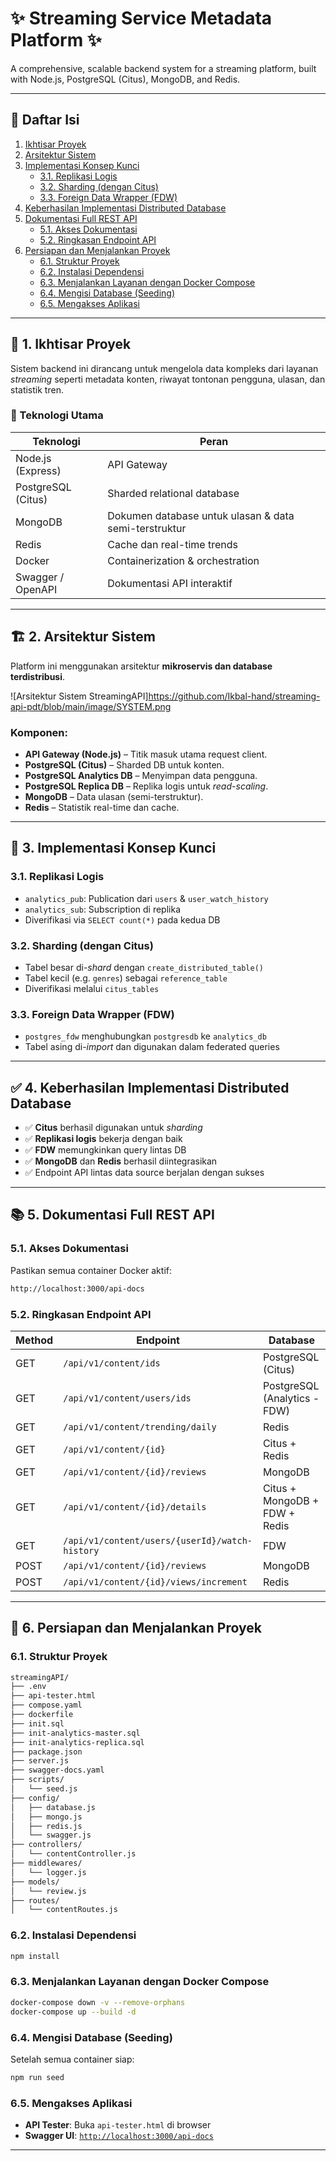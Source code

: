 
# ✨ Streaming Service Metadata Platform ✨

A comprehensive, scalable backend system for a streaming platform, built with Node.js, PostgreSQL (Citus), MongoDB, and Redis.

---

## 📑 Daftar Isi

1. [Ikhtisar Proyek](#-1-ikhtisar-proyek)
2. [Arsitektur Sistem](#-2-arsitektur-sistem)
3. [Implementasi Konsep Kunci](#-3-implementasi-konsep-kunci)
   - [3.1. Replikasi Logis](#31-replikasi-logis)
   - [3.2. Sharding (dengan Citus)](#32-sharding-dengan-citus)
   - [3.3. Foreign Data Wrapper (FDW)](#33-foreign-data-wrapper-fdw)
4. [Keberhasilan Implementasi Distributed Database](#-4-keberhasilan-implementasi-distributed-database)
5. [Dokumentasi Full REST API](#-5-dokumentasi-full-rest-api)
   - [5.1. Akses Dokumentasi](#51-akses-dokumentasi)
   - [5.2. Ringkasan Endpoint API](#52-ringkasan-endpoint-api)
6. [Persiapan dan Menjalankan Proyek](#-6-persiapan-dan-menjalankan-proyek)
   - [6.1. Struktur Proyek](#61-struktur-proyek)
   - [6.2. Instalasi Dependensi](#62-instalasi-dependensi)
   - [6.3. Menjalankan Layanan dengan Docker Compose](#63-menjalankan-layanan-dengan-docker-compose)
   - [6.4. Mengisi Database (Seeding)](#64-mengisi-database-seeding)
   - [6.5. Mengakses Aplikasi](#65-mengakses-aplikasi)

---

## 🌟 1. Ikhtisar Proyek

Sistem backend ini dirancang untuk mengelola data kompleks dari layanan *streaming* seperti metadata konten, riwayat tontonan pengguna, ulasan, dan statistik tren.

### 🔧 Teknologi Utama

| Teknologi            | Peran                                                       |
|----------------------|-------------------------------------------------------------|
| Node.js (Express)    | API Gateway                                                 |
| PostgreSQL (Citus)   | Sharded relational database                                 |
| MongoDB              | Dokumen database untuk ulasan & data semi-terstruktur       |
| Redis                | Cache dan real-time trends                                  |
| Docker               | Containerization & orchestration                            |
| Swagger / OpenAPI    | Dokumentasi API interaktif                                  |

---

## 🏗️ 2. Arsitektur Sistem

Platform ini menggunakan arsitektur **mikroservis dan database terdistribusi**.
  
![Arsitektur Sistem StreamingAPI]https://github.com/Ikbal-hand/streaming-api-pdt/blob/main/image/SYSTEM.png

### Komponen:

- **API Gateway (Node.js)** – Titik masuk utama request client.
- **PostgreSQL (Citus)** – Sharded DB untuk konten.
- **PostgreSQL Analytics DB** – Menyimpan data pengguna.
- **PostgreSQL Replica DB** – Replika logis untuk *read-scaling*.
- **MongoDB** – Data ulasan (semi-terstruktur).
- **Redis** – Statistik real-time dan cache.

---

## 🔑 3. Implementasi Konsep Kunci

### 3.1. Replikasi Logis

- `analytics_pub`: Publication dari `users` & `user_watch_history`
- `analytics_sub`: Subscription di replika
- Diverifikasi via `SELECT count(*)` pada kedua DB

### 3.2. Sharding (dengan Citus)

- Tabel besar di-*shard* dengan `create_distributed_table()`
- Tabel kecil (e.g. `genres`) sebagai `reference_table`
- Diverifikasi melalui `citus_tables`

### 3.3. Foreign Data Wrapper (FDW)

- `postgres_fdw` menghubungkan `postgresdb` ke `analytics_db`
- Tabel asing di-*import* dan digunakan dalam federated queries

---

## ✅ 4. Keberhasilan Implementasi Distributed Database

- ✅ **Citus** berhasil digunakan untuk *sharding*
- ✅ **Replikasi logis** bekerja dengan baik
- ✅ **FDW** memungkinkan query lintas DB
- ✅ **MongoDB** dan **Redis** berhasil diintegrasikan
- ✅ Endpoint API lintas data source berjalan dengan sukses

---

## 📚 5. Dokumentasi Full REST API

### 5.1. Akses Dokumentasi

Pastikan semua container Docker aktif:

```bash
http://localhost:3000/api-docs
````

### 5.2. Ringkasan Endpoint API

| Method | Endpoint                                       | Database                      |
| ------ | ---------------------------------------------- | ----------------------------- |
| GET    | `/api/v1/content/ids`                          | PostgreSQL (Citus)            |
| GET    | `/api/v1/content/users/ids`                    | PostgreSQL (Analytics - FDW)  |
| GET    | `/api/v1/content/trending/daily`               | Redis                         |
| GET    | `/api/v1/content/{id}`                         | Citus + Redis                 |
| GET    | `/api/v1/content/{id}/reviews`                 | MongoDB                       |
| GET    | `/api/v1/content/{id}/details`                 | Citus + MongoDB + FDW + Redis |
| GET    | `/api/v1/content/users/{userId}/watch-history` | FDW                           |
| POST   | `/api/v1/content/{id}/reviews`                 | MongoDB                       |
| POST   | `/api/v1/content/{id}/views/increment`         | Redis                         |

---

## 🚀 6. Persiapan dan Menjalankan Proyek

### 6.1. Struktur Proyek

```bash
streamingAPI/
├── .env
├── api-tester.html
├── compose.yaml
├── dockerfile
├── init.sql
├── init-analytics-master.sql
├── init-analytics-replica.sql
├── package.json
├── server.js
├── swagger-docs.yaml
├── scripts/
│   └── seed.js
├── config/
│   ├── database.js
│   ├── mongo.js
│   ├── redis.js
│   └── swagger.js
├── controllers/
│   └── contentController.js
├── middlewares/
│   └── logger.js
├── models/
│   └── review.js
├── routes/
│   └── contentRoutes.js
```

### 6.2. Instalasi Dependensi

```bash
npm install
```

### 6.3. Menjalankan Layanan dengan Docker Compose

```bash
docker-compose down -v --remove-orphans
docker-compose up --build -d
```

### 6.4. Mengisi Database (Seeding)

Setelah semua container siap:

```bash
npm run seed
```

### 6.5. Mengakses Aplikasi

* **API Tester**: Buka `api-tester.html` di browser
* **Swagger UI**: [`http://localhost:3000/api-docs`](http://localhost:3000/api-docs)

---
